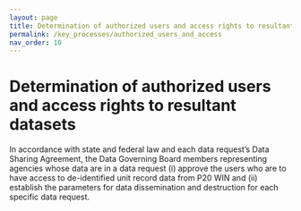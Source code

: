```yaml
---
layout: page
title: Determination of authorized users and access rights to resultant datasets
permalink: /key_processes/authorized_users_and_access
nav_order: 10
---
```


# Determination of authorized users and access rights to resultant datasets

In accordance with state and federal law and each data request’s Data Sharing Agreement, the Data Governing Board members representing agencies whose data are in a data request (i) approve the users who are to have access to de-identified unit record data from P20 WIN and (ii) establish the parameters for data dissemination and destruction for each specific data request.
